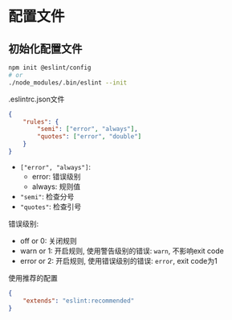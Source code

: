 # 配置文件

## 初始化配置文件

```bash
npm init @eslint/config
# or
./node_modules/.bin/eslint --init
```

.eslintrc.json文件

```json
{
    "rules": {
        "semi": ["error", "always"],
        "quotes": ["error", "double"]
    }
}
```

- `["error", "always"]`: 
  - error: 错误级别
  - always: 规则值
- `"semi"`: 检查分号
- `"quotes"`: 检查引号

错误级别:

- off or 0: 关闭规则
- warn or 1: 开启规则, 使用警告级别的错误: `warn`, 不影响exit code
- error or 2: 开启规则, 使用错误级别的错误: `error`, exit code为1

使用推荐的配置

```json
{
    "extends": "eslint:recommended"
}
```